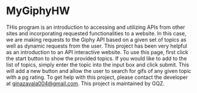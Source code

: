 # MyGiphyHW
THis program is an introduction to accessing and utilizing APIs from other sites and incorporating requested functionalities to a website.
In this case, we are making requests to the Giphy API based on a given set of topics as well as dynamic requests from the user.
This project has been very helpful as an introduction to an API interactive website.
To use this page, first click the start button to show the provided topics. If you would like to add to the list of topics, simply enter the topic into the input box and click submit. This will add a new button and allow the user to search for gifs of any given topic with a pg rating.
To get help with this project, please contact the developer at ginazavala004@gmail.com. This project is maintained by GQZ.
